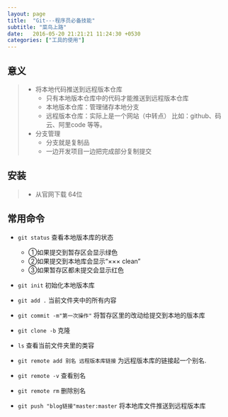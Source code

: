 ```yaml
---
layout: page
title:  "Git---程序员必备技能"
subtitle: "菜鸟上路"
date:   2016-05-20 21:21:21 11:24:30 +0530
categories: ["工具的使用"]
---
```


## 意义
> - 将本地代码推送到远程版本仓库
>    - 只有本地版本仓库中的代码才能推送到远程版本仓库
>    - 本地版本仓库：管理储存本地分支
>    - 远程版本仓库：实际上是一个网站（中转点） 比如：github、码云、阿里code 等等。
> - 分支管理
>    - 分支就是复制品
>    - 一边开发项目一边把完成部分复制提交

## 安装
> - 从官网下载 64位

##  常用命令
- `git status`  查看本地版本库的状态 
    - ①如果提交到暂存区会显示绿色 
    - ②如果提交到本地库会显示“××× clean” 
    - ③如果暂存区都未提交会显示红色

- `git init`    初始化本地版本库

- `git add .`   当前文件夹中的所有内容

- `git commit -m"第一次操作"`  将暂存区里的改动给提交到本地的版本库

- `git clone -b` 克隆

- `ls`           查看当前文件夹里的类容

- `git remote add 别名 远程版本库链接` 为远程版本库的链接起一个别名.

- `git remote -v`  查看别名

- `git remote rm`  删除别名

- `git push "blog链接"master:master` 将本地库文件推送到远程版本库